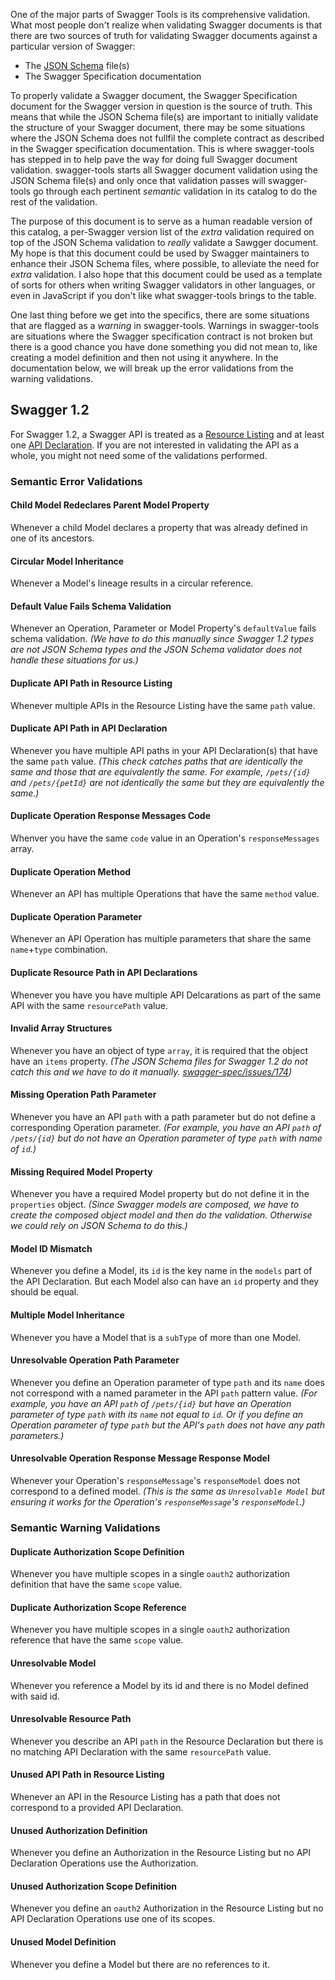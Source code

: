 One of the major parts of Swagger Tools is its comprehensive validation.  What most people don't realize when validating
Swagger documents is that there are two sources of truth for validating Swagger documents against a particular version
of Swagger:

* The [JSON Schema][json-schema] file(s)
* The Swagger Specification documentation

To properly validate a Swagger document, the Swagger Specification document for the Swagger version in question is the
source of truth.  This means that while the JSON Schema file(s) are important to initially validate the structure of
your Swagger document, there may be some situations where the JSON Schema does not fullfil the complete contract as
described in the Swagger specification documentation.  This is where swagger-tools has stepped in to help pave the way
for doing full Swagger document validation.  swagger-tools starts all Swagger document validation using the JSON Schema
file(s) and only once that validation passes will swagger-tools go through each pertinent _semantic_ validation in its
catalog to do the rest of the validation.

The purpose of this document is to serve as a human readable version of this catalog, a per-Swagger version list of the
_extra_ validation required on top of the JSON Schema validation to _really_ validate a Sawgger document.  My hope is
that this document could be used by Swagger maintainers to enhance their JSON Schema files, where possible, to
alleviate the need for _extra_ validation.  I also hope that this document could be used as a template of sorts for
others when writing Swagger validators in other languages, or even in JavaScript if you don't like what swagger-tools
brings to the table.

One last thing before we get into the specifics, there are some situations that are flagged as a _warning_ in
swagger-tools.  Warnings in swagger-tools are situations where the Swagger specification contract is not broken but
there is a good chance you have done something you did not mean to, like creating a model definition and then not
using it anywhere.  In the documentation below, we will break up the error validations from the warning validations.

## Swagger 1.2

For Swagger 1.2, a Swagger API is treated as a [Resource Listing][resource-listing] and at least one
[API Declaration][api-declaration].  If you are not interested in validating the API as a whole, you might not need
some of the validations performed.

### Semantic Error Validations

#### Child Model Redeclares Parent Model Property

Whenever a child Model declares a property that was already defined in one of its ancestors.

#### Circular Model Inheritance

Whenever a Model's lineage results in a circular reference.

#### Default Value Fails Schema Validation

Whenever an Operation, Parameter or Model Property's `defaultValue` fails schema validation.  _(We have to do this
manually since Swagger 1.2 types are not JSON Schema types and the JSON Schema validator does not handle these
situations for us.)_

#### Duplicate API Path in Resource Listing

Whenever multiple APIs in the Resource Listing have the same `path` value.

#### Duplicate API Path in API Declaration

Whenever you have multiple API paths in your API Declaration(s) that have the same `path` value.  _(This check catches
paths that are identically the same and those that are equivalently the same.  For example, `/pets/{id}` and
`/pets/{petId}` are not identically the same but they are equivalently the same.)_

#### Duplicate Operation Response Messages Code

Whenver you have the same `code` value in an Operation's `responseMessages` array.

#### Duplicate Operation Method

Whenever an API has multiple Operations that have the same `method` value.

#### Duplicate Operation Parameter

Whenever an API Operation has multiple parameters that share the same `name`+`type` combination.

#### Duplicate Resource Path in API Declarations

Whenever you have you have multiple API Delcarations as part of the same API with the same `resourcePath` value.

#### Invalid Array Structures

Whenever you have an object of type `array`, it is required that the object have an `items` property.  _(The JSON
Schema files for Swagger 1.2 do not catch this and we have to do it manually.
[swagger-spec/issues/174](https://github.com/swagger-api/swagger-spec/issues/174))_

#### Missing Operation Path Parameter

Whenever you have an API `path` with a path parameter but do not define a corresponding Operation parameter.  _(For
example, you have an API `path` of `/pets/{id}` but do not have an Operation parameter of type `path` with name of
`id`.)_

#### Missing Required Model Property

Whenever you have a required Model property but do not define it in the `properties` object.  _(Since Swagger models
are composed, we have to create the composed object model and then do the validation.  Otherwise we could rely on
JSON Schema to do this.)_

#### Model ID Mismatch

Whenever you define a Model, its `id` is the key name in the `models` part of the API Declaration.  But each Model
also can have an `id` property and they should be equal.

#### Multiple Model Inheritance

Whenever you have a Model that is a `subType` of more than one Model.

#### Unresolvable Operation Path Parameter

Whenever you define an Operation parameter of type `path` and its `name` does not correspond with a named parameter
in the API `path` pattern value.  _(For example, you have an API `path` of `/pets/{id}` but have an Operation parameter
of type `path` with its `name` not equal to `id`.  Or if you define an Operation parameter of type `path` but the
API's `path` does not have any path parameters.)_

#### Unresolvable Operation Response Message Response Model

Whenever your Operation's `responseMessage`'s `responseModel` does not correspond to a defined model.  _(This is the
same as `Unresolvable Model` but ensuring it works for the Operation's `responseMessage`'s `responseModel`.)_

### Semantic Warning Validations

#### Duplicate Authorization Scope Definition

Whenever you have multiple scopes in a single `oauth2` authorization definition that have the same `scope` value.

#### Duplicate Authorization Scope Reference

Whenever you have multiple scopes in a single `oauth2` authorization reference that have the same `scope` value.

#### Unresolvable Model

Whenever you reference a Model by its id and there is no Model defined with said id.

#### Unresolvable Resource Path

Whenever you describe an API `path` in the Resource Declaration but there is no matching API Declaration with the same
`resourcePath` value.

#### Unused API Path in Resource Listing

Whenever an API in the Resource Listing has a path that does not correspond to a provided API Declaration.

#### Unused Authorization Definition

Whenever you define an Authorization in the Resource Listing but no API Declaration Operations use the Authorization.

#### Unused Authorization Scope Definition

Whenever you define an `oauth2` Authorization in the Resource Listing but no API Declaration Operations use one of its
scopes.

#### Unused Model Definition

Whenever you define a Model but there are no references to it.

[api-declaration]: https://github.com/swagger-api/swagger-spec/blob/master/versions/1.2.md#52-api-declaration
[json-schema]: http://json-schema.org/
[resource-listing]: https://github.com/swagger-api/swagger-spec/blob/master/versions/1.2.md#51-resource-listing
